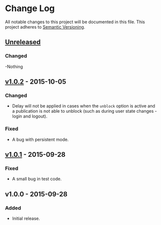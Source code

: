 # Change Log
All notable changes to this project will be documented in this file.
This project adheres to [Semantic Versioning](http://semver.org/).

## [Unreleased][unreleased]
### Changed
-Nothing

## [v1.0.2] - 2015-10-05
### Changed
- Delay will not be applied in cases when the `unblock` option is active and a publication is not able to unblock (such as during user state changes - login and logout).
### Fixed
- A bug with persistent mode.

## [v1.0.1] - 2015-09-28
### Fixed
- A small bug in test code.

## v1.0.0 - 2015-09-28
### Added
- Initial release.

[unreleased]: https://github.com/MasterAM/meteor-lag-base/compare/v1.0.2...HEAD
[v1.0.2]: https://github.com/MasterAM/meteor-lag-base/compare/v1.0.2...1.0.2
[v1.0.1]: https://github.com/MasterAM/meteor-lag-base/compare/v1.0.0...1.0.1
